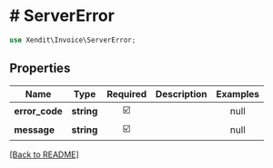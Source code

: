 # # ServerError


```php
use Xendit\Invoice\ServerError;
```

## Properties

| Name | Type | Required | Description | Examples |
|------------|:-------------:|:-------------:|-------------|:-------------:|
| **error_code** | **string** | ☑️ |  | null |
| **message** | **string** | ☑️ |  | null |


[[Back to README]](../../README.md)
